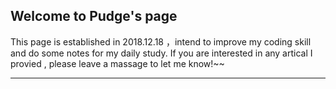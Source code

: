 ## Welcome to Pudge's page

This page is established in 2018.12.18 ，intend to improve my coding skill and do some notes for my daily study.
If you are interested in any artical I provied , please leave a massage to let me know!~~

*** 
### 


